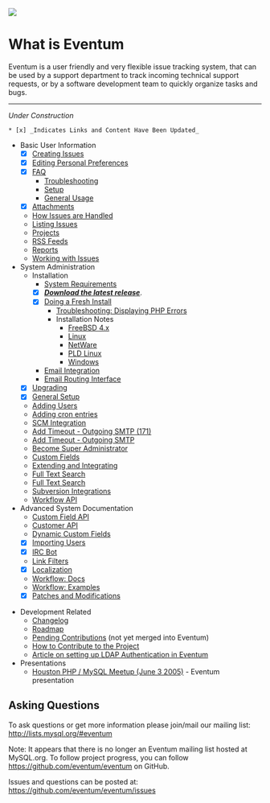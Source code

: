 ![](https://launchpadlibrarian.net/41243495/64.png)

# What is Eventum

Eventum is a user friendly and very flexible issue tracking system, that can be used by a support department to track incoming technical support requests, or by a software development team to quickly organize tasks and bugs.

* * * * *

_Under Construction_ 

    * [x] _Indicates Links and Content Have Been Updated_

* Basic User Information
  * [x] [Creating Issues](Basic-User/Creating-Issues.md)
  * [x] [Editing Personal Preferences](Basic-User/Editing-Preferences.md)
  * [x] [FAQ](Basic-User/FAQ.md)
      -   [Troubleshooting](Basic-User/FAQ.md#troubleshooting)
      -   [Setup](Basic-User/FAQ.md#setup)
      -   [General Usage](Basic-User/FAQ.md#general-usage)
  * [X] [Attachments](Attachments.md)
  * [How Issues are Handled](Basic-User/How-issues-are-handled-in-Eventum.md)
  * [Listing Issues](Basic-User/Listing-Issues.md)
  * [Projects](Basic-User/Projects.md)
  * [RSS Feeds](Basic-User/RSS-feeds.md)
  * [Reports](Basic-User/Reporting-System.md)
  * [Working with Issues](Basic-User/Working-with-Issues.md)
* System Administration
  * Installation
     * [System Requirements](Prerequisites.md)
     * [x] ___[Download the latest release](https://github.com/eventum/eventum/releases/latest)___.
     * [x] [Doing a Fresh Install](System-Admin/Doing-a-fresh-install.md)
       * [Troubleshooting: Displaying PHP Errors](System-Admin/Displaying-PHP-errors.md)
       * Installation Notes
         * [FreeBSD 4.x](System-Admin/Installation-notes-for-FreeBSD-4.x.md)
         * [Linux](System-Admin/Installation-notes-for-Linux-based-Systems.md)
         * [NetWare](System-Admin/Installation-notes-for-NetWare.md)
         * [PLD Linux](System-Admin/Installation-notes-for-PLD-Linux.md)
         * [Windows](System-Admin/Installation-notes-for-Windows.md)
     * [Email Integration](System-Admin/Email-integration.md)
     * [Email Routing Interface](System-Admin/Email-Routing-Interface.md)
  * [x] [Upgrading](Upgrading.md)
  * [x] [General Setup](System-Admin/General-Setup.md)
  * [Adding Users](System-Admin/Users.md)
  * [Adding cron entries](System-Admin/Adding-a-cron-entry.md)
  * [SCM Integration](System-Admin/SCM-integration.md)
  * [Add Timeout - Outgoing SMTP (171)](System-Admin/Add-a-timeout-for-outgoing-smtp-connections-171.md)
  * [Add Timeout - Outgoing SMTP](System-Admin/Add-a-timeout-for-outgoing-smtp-connections.md)
  * [Become Super Administrator](System-Admin/Become-Super-Administrator.md)
  * [Custom Fields](System-Admin/Custom-Fields.md)
  * [Extending and Integrating](System-Admin/Extending-and-Integrating-Eventum.md)
  * [Full Text Search](System-Admin/Fulltext-Search.md)
  * [Full Text Search](System-Admin/Setting-up-fulltext-searching.md)
  * [Subversion Integrations](System-Admin/Subversion-integration.md)
  * [Workflow API](System-Admin/Workflow-API.md)
* Advanced System Documentation
  * [Custom Field API](System-Advanced/CustomFieldAPI.md)
  * [Customer API](System-Advanced/Customer-API.md)
  * [Dynamic Custom Fields](System-Advanced/DynamicCustomFieldExample.md)
  * [x] [Importing Users](System-Advanced/Import-Users.md)
  * [x] [IRC Bot](System-Advanced/Using-the-IRC-bot.md)
  * [Link Filters](System-Advanced/Manage-Link-Filters.md)
  * [x] [Localization](System-Advanced/Localization.md)
  * [Workflow: Docs](System-Advanced/WorkflowDocumentation.md)
  * [Workflow: Examples](System-Advanced/WorkflowExamples.md)
  * [x] [Patches and Modifications](System-Advanced/Patches.md)
-   Development Related
    -   [Changelog](../../CHANGELOG.md)
    -   [Roadmap](Roadmap.md)
    -   [Pending Contributions](Pending-Contributions.md) (not yet merged into Eventum)
    -   [How to Contribute to the Project](../../CONTRIBUTING.md)
    -   [Article on setting up LDAP Authentication in Eventum](http://www.bieberlabs.com/wordpress/archives/2007/10/20/ldap-enabling-the-eventum-defect-tracking-system/)
-   Presentations
    -   [Houston PHP / MySQL Meetup (June 3 2005)](http://eventum.mysql.org/meetup_presentation.ppt) - Eventum presentation

Asking Questions
----------------

To ask questions or get more information please join/mail our mailing list: <http://lists.mysql.org/#eventum>

Note: It appears that there is no longer an Eventum mailing list hosted at MySQL.org.  To follow project progress, you can follow https://github.com/eventum/eventum on GitHub.  

Issues and questions can be posted at: https://github.com/eventum/eventum/issues
